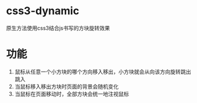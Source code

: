 # css3-dynamic
原生方法使用css3结合js书写的方块旋转效果

# 功能
1. 鼠标从任意一个小方块的哪个方向移入移出，小方块就会从向该方向旋转跳出跳入
2. 当鼠标移入移出方块时页面的背景会随机变化
3. 当鼠标在页面移动时，全部方块会统一地注视鼠标
